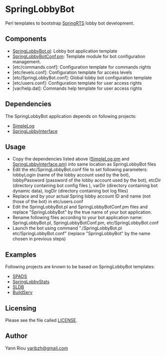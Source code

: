 SpringLobbyBot
==============
Perl templates to bootstrap [SpringRTS](http://springrts.com/) lobby bot
development.

Components
----------
* [SpringLobbyBot.pl](SpringLobbyBot.pl): Lobby bot application template
* [SpringLobbyBotConf.pm](SpringLobbyBotConf.pm): Template module for bot
  configuration management.
* [etc/commands.conf]: Configuration template for commands rights
* [etc/levels.conf]: Configuration template for access levels
* [etc/SpringLobbyBot.conf]: Global lobby bot configuration template
* [etc/users.conf]: Configuration template for user access rights
* [var/help.dat]: Commands help template for user access rights

Dependencies
------------
The SpringLobbyBot application depends on following projects:
* [SimpleLog](https://github.com/Yaribz/SimpleLog)
* [SpringLobbyInterface](https://github.com/Yaribz/SpringLobbyInterface)

Usage
-----
* Copy the dependencies listed above ([SimpleLog.pm](https://raw.github.com/Yaribz/SimpleLog/master/SimpleLog.pm)
  and [SpringLobbyInterface.pm](https://raw.github.com/Yaribz/SpringLobbyInterface/master/SpringLobbyInterface.pm))
  into same location as SpringLobbyBot files
* Edit the etc/SpringLobbyBot.conf file to set following parameters: lobbyLogin
  (name of the lobby account used by the bot), lobbyPassword (password of the
  lobby account used by the bot), etcDir (directory containing bot config files
  ), varDir (directory containing bot dynamic data), logDir (directory
  containing bot log files)
* Replace <ownerAccountId> and <ownerName> by your actual Spring lobby account
  ID and name (not those of the bot) in etc/users.conf
* Edit the SpringLobbyBot.pl and SpringLobbyBotConf.pm files and replace
  "SpringLobbyBot" by the true name of your bot application.
* Rename following files according to your bot application name:
  SpringLobbyBot.pl, SpringLobbyBotConf.pm, etc/SpringLobbyBot.conf
* Launch the bot using command "./SpringLobbyBot.pl etc/SpringLobbyBot.conf"
  (replace "SpringLobbyBot" by the name chosen in previous steps)

Examples
--------
Following projects are known to be based on SpringLobbyBot templates:
* [SPADS](https://github.com/Yaribz/SPADS)
* [SpringLobbyStats](https://github.com/Yaribz/SpringLobbyStats)
* [SLDB](https://github.com/Yaribz/SLDB)
* [BuildServ](https://github.com/Yaribz/BuildServ)

Licensing
---------
Please see the file called [LICENSE](LICENSE).

Author
------
Yann Riou <yaribzh@gmail.com>